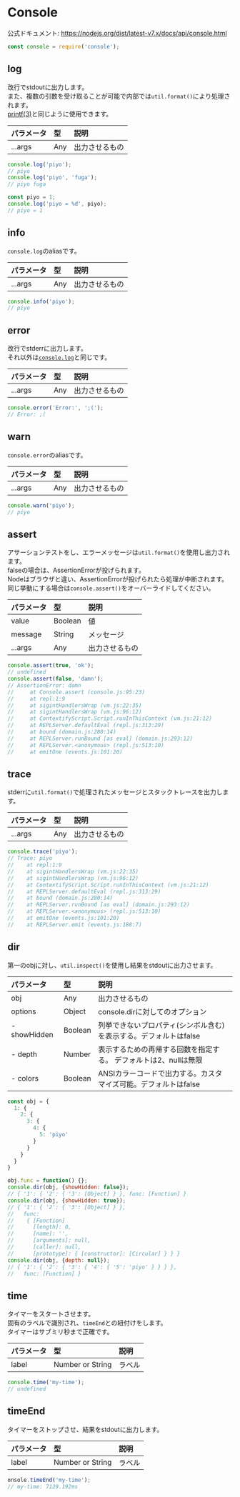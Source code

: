 <!-- toc -->

# Console
公式ドキュメント: https://nodejs.org/dist/latest-v7.x/docs/api/console.html
```js
const console = require('console');
```

## log
改行でstdoutに出力します。  
また、複数の引数を受け取ることが可能で内部では`util.format()`により処理されます。  
[printf(3)](http://man7.org/linux/man-pages/man3/printf.3.html)と同じように使用できます。  

|パラメータ|型|説明|
|:-|:-|:-|
|...args|Any|出力させるもの|

```js
console.log('piyo');
// piyo
console.log('piyo', 'fuga');
// piyo fuga

const piyo = 1;
console.log('piyo = %d', piyo);
// piyo = 1
```

## info
`console.log`のaliasです。

|パラメータ|型|説明|
|:-|:-|:-|
|...args|Any|出力させるもの|

```js
console.info('piyo');
// piyo
```

## error
改行でstderrに出力します。  
それ以外は[`console.log`](#log)と同じです。 

|パラメータ|型|説明|
|:-|:-|:-|
|...args|Any|出力させるもの|

```js
console.error('Error:', ';(');
// Error: ;(
```

## warn
`console.error`のaliasです。

|パラメータ|型|説明|
|:-|:-|:-|
|...args|Any|出力させるもの|

```js
console.warn('piyo');
// piyo
```

## assert
アサーションテストをし、エラーメッセージは`util.format()`を使用し出力されます。  
falseの場合は、AssertionErrorが投げられます。  
Nodeはブラウザと違い、AssertionErrorが投げられたら処理が中断されます。  
同じ挙動にする場合は`console.assert()`をオーバーライドしてください。  

|パラメータ|型|説明|
|:-|:-|:-|
|value|Boolean|値|
|message|String|メッセージ|
|...args|Any|出力させるもの|

```js
console.assert(true, 'ok');
// undefined
console.assert(false, 'damn');
// AssertionError: damn
//     at Console.assert (console.js:95:23)
//     at repl:1:9
//     at sigintHandlersWrap (vm.js:22:35)
//     at sigintHandlersWrap (vm.js:96:12)
//     at ContextifyScript.Script.runInThisContext (vm.js:21:12)
//     at REPLServer.defaultEval (repl.js:313:29)
//     at bound (domain.js:280:14)
//     at REPLServer.runBound [as eval] (domain.js:293:12)
//     at REPLServer.<anonymous> (repl.js:513:10)
//     at emitOne (events.js:101:20)
```

## trace
stderrに`util.format()`で処理されたメッセージとスタックトレースを出力します。

|パラメータ|型|説明|
|:-|:-|:-|
|...args|Any|出力させるもの|

```js
console.trace('piyo');
// Trace: piyo
//    at repl:1:9
//    at sigintHandlersWrap (vm.js:22:35)
//    at sigintHandlersWrap (vm.js:96:12)
//    at ContextifyScript.Script.runInThisContext (vm.js:21:12)
//    at REPLServer.defaultEval (repl.js:313:29)
//    at bound (domain.js:280:14)
//    at REPLServer.runBound [as eval] (domain.js:293:12)
//    at REPLServer.<anonymous> (repl.js:513:10)
//    at emitOne (events.js:101:20)
//    at REPLServer.emit (events.js:188:7)
```

## dir
第一のobjに対し、`util.inspect()`を使用し結果をstdoutに出力させます。  

|パラメータ|型|説明|
|:-|:-|:-|
|obj|Any|出力させるもの|
|options|Object|console.dirに対してのオプション|
|- showHidden|Boolean|列挙できないプロパティ(シンボル含む)を表示する。デフォルトはfalse|
|- depth|Number|表示するための再帰する回数を指定する。 デフォルトは2、nullは無限|
|- colors|Boolean|ANSIカラーコードで出力する。カスタマイズ可能。デフォルトはfalse|

```js
const obj = {
  1: {
    2: {
      3: {
        4: {
          5: 'piyo'
        }
      }
    }
  }
}

obj.func = function() {};
console.dir(obj, {showHidden: false});
// { '1': { '2': { '3': [Object] } }, func: [Function] }
console.dir(obj, {showHidden: true});
// { '1': { '2': { '3': [Object] } },
//   func:
//    { [Function]
//      [length]: 0,
//      [name]: '',
//      [arguments]: null,
//      [caller]: null,
//      [prototype]: { [constructor]: [Circular] } } }
console.dir(obj, {depth: null});
// { '1': { '2': { '3': { '4': { '5': 'piyo' } } } },
//   func: [Function] }
```

## time
タイマーをスタートさせます。  
固有のラベルで識別され、`timeEnd`との紐付けをします。  
タイマーはサブミリ秒まで正確です。  

|パラメータ|型|説明|
|:-|:-|:-|
|label|Number or String|ラベル|

```js
console.time('my-time');
// undefined
```

## timeEnd
タイマーをストップさせ、結果をstdoutに出力します。  

|パラメータ|型|説明|
|:-|:-|:-|
|label|Number or String|ラベル|

```js
onsole.timeEnd('my-time');
// my-time: 7129.192ms
```

